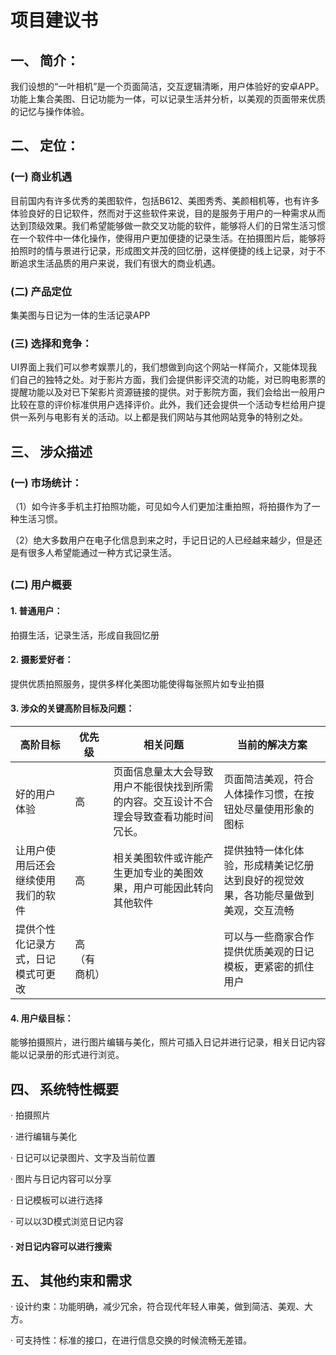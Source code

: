 # **项目建议书**

## 一、     简介：

我们设想的“一叶相机”是一个页面简洁，交互逻辑清晰，用户体验好的安卓APP。功能上集合美图、日记功能为一体，可以记录生活并分析，以美观的页面带来优质的记忆与操作体验。

 

## 二、     定位：

### (一)    商业机遇

目前国内有许多优秀的美图软件，包括B612、美图秀秀、美颜相机等，也有许多体验良好的日记软件，然而对于这些软件来说，目的是服务于用户的一种需求从而达到顶级效果。我们希望能够做一款交叉功能的软件，能够将人们的日常生活习惯在一个软件中一体化操作，使得用户更加便捷的记录生活。在拍摄图片后，能够将拍照时的情与景进行记录，形成图文并茂的回忆册，这样便捷的线上记录，对于不断追求生活品质的用户来说，我们有很大的商业机遇。

### (二)    产品定位

集美图与日记为一体的生活记录APP

### (三)    选择和竞争：

UI界面上我们可以参考娱票儿的，我们想做到向这个网站一样简介，又能体现我们自己的独特之处。对于影片方面，我们会提供影评交流的功能，对已购电影票的提醒功能以及对已下架影片资源链接的提供。对于影院方面，我们会给出一般用户比较在意的评价标准供用户选择评价。此外，我们还会提供一个活动专栏给用户提供一系列与电影有关的活动。以上都是我们网站与其他网站竞争的特别之处。

 

## 三、     涉众描述

### (一)    市场统计：

（1）如今许多手机主打拍照功能，可见如今人们更加注重拍照，将拍摄作为了一种生活习惯。

（2）绝大多数用户在电子化信息到来之时，手记日记的人已经越来越少，但是还是有很多人希望能通过一种方式记录生活。

##  

### (二)    用户概要

#### 1.     普通用户：

拍摄生活，记录生活，形成自我回忆册

#### 2.     摄影爱好者：

提供优质拍照服务，提供多样化美图功能使得每张照片如专业拍摄

#### 3.     涉众的关键高阶目标及问题：

| 高阶目标              | 优先级      | 相关问题                                     | 当前的解决方案                                  |
| ----------------- | -------- | ---------------------------------------- | ---------------------------------------- |
| 好的用户体验            | 高        | 页面信息量太大会导致用户不能很快找到所需的内容。交互设计不合理会导致查看功能时间冗长。 | 页面简洁美观，符合人体操作习惯，在按钮处尽量使用形象的图标            |
| 让用户使用后还会继续使用我们的软件 | 高        | 相关美图软件或许能产生更加专业的美图效果，用户可能因此转向其他软件        | 提供独特一体化体验，形成精美记忆册达到良好的视觉效果，各功能尽量做到美观，交互流畅 |
| 提供个性化记录方式，日记模式可更改 | 高  （有商机） |                                          | 可以与一些商家合作提供优质美观的日记模板，更紧密的抓住用户            |

 

#### 4.     用户级目标：

能够拍摄照片，进行图片编辑与美化，照片可插入日记并进行记录，相关日记内容能以记录册的形式进行浏览。

 

## 四、     系统特性概要

·     拍摄照片

·     进行编辑与美化

·     日记可以记录图片、文字及当前位置

·     图片与日记内容可以分享

·     日记模板可以进行选择

·     可以以3D模式浏览日记内容

#### ·     对日记内容可以进行搜索

 

## 五、     其他约束和需求

·     设计约束：功能明确，减少冗余，符合现代年轻人审美，做到简洁、美观、大方。

·     可支持性：标准的接口，在进行信息交换的时候流畅无差错。